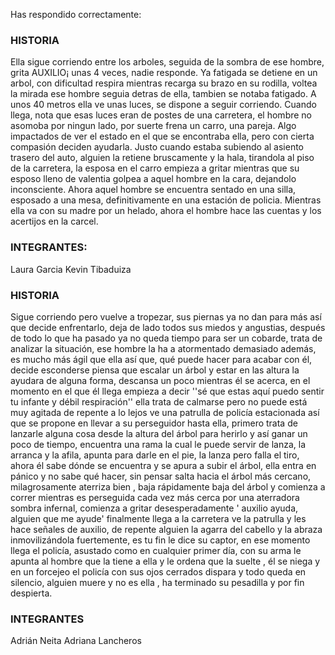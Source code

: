 Has respondido correctamente:

### HISTORIA
Ella sigue corriendo entre los arboles, seguida de la sombra de ese hombre, grita AUXILIO¡ unas 4 veces, nadie responde. Ya fatigada se detiene en un arbol, con dificultad respira mientras recarga su brazo en su rodilla, voltea la mirada ese hombre seguia detras de ella, tambien se notaba fatigado. A unos 40 metros ella ve unas luces, se dispone a seguir corriendo. Cuando llega, nota que esas luces eran de postes de una carretera, el hombre no asomoba por ningun lado, por suerte frena un carro, una pareja. Algo impactados de ver el estado en el que se encontraba ella, pero con cierta compasión deciden ayudarla. Justo cuando estaba subiendo al asiento trasero del auto, alguien la retiene bruscamente y la hala, tirandola al piso de la carretera, la esposa en el carro empieza a gritar mientras que su esposo lleno de valentia golpea a aquel hombre en la cara, dejandolo inconsciente. Ahora aquel hombre se encuentra sentado en una silla, esposado a una mesa, definitivamente en una estación de policia. Mientras ella va con su madre por un helado, ahora el hombre hace las cuentas y los acertijos en la carcel.

### INTEGRANTES:
Laura Garcia
Kevin Tibaduiza

### HISTORIA
 Sigue corriendo pero vuelve a tropezar, sus piernas ya no dan para más así que decide enfrentarlo, deja de lado todos sus miedos y angustias, después de todo lo que ha pasado ya no queda tiempo para ser un cobarde, trata de analizar la situación, ese hombre la ha a atormentado demasiado además, es mucho más ágil que ella así que, qué puede hacer para acabar con él, decide esconderse piensa que escalar un árbol y estar en las altura la ayudara de alguna forma, descansa un poco mientras él se acerca, en el momento en el que él llega empieza a decir ''sé que estas aquí puedo sentir tu infante y débil respiración'' ella trata de calmarse pero no puede está muy agitada de repente a lo lejos ve una patrulla de policía estacionada así que se propone en llevar a su perseguidor hasta ella, primero trata de lanzarle alguna cosa desde la altura del árbol para herirlo y así ganar un poco de tiempo, encuentra una rama la cual le puede servir de lanza, la arranca y la afila, apunta para darle en el pie, la lanza pero falla el tiro, ahora él sabe dónde se encuentra y se apura a subir el árbol, ella entra en pánico y no sabe qué hacer, sin pensar salta hacia el árbol más cercano, milagrosamente aterriza bien , baja rápidamente baja del árbol y comienza a correr mientras es perseguida cada vez más cerca por una aterradora sombra infernal, comienza a gritar desesperadamente ' auxilio ayuda, alguien que me ayude' finalmente llega a la carretera ve la patrulla y les hace señales de auxilio, de repente alguien la agarra del cabello y la abraza inmovilizándola fuertemente, es tu fin le dice su captor, en ese momento llega el policía, asustado como en cualquier primer día, con su arma le apunta al hombre que la tiene a ella y le ordena que la suelte , él se niega y en un forcejeo el policía con sus ojos cerrados dispara y todo queda en silencio, alguien muere y no es ella , ha terminado su pesadilla y por fin despierta. 
 
 ### INTEGRANTES
 Adrián Neita
 Adriana Lancheros
